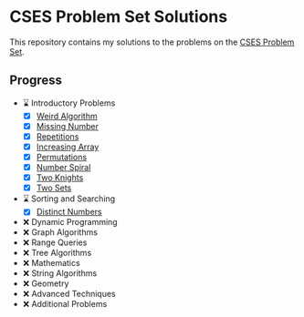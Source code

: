 # CSES Problem Set Solutions

This repository contains my solutions to the problems on the [CSES Problem Set](https://cses.fi/problemset/).

## Progress

- ⌛ Introductory Problems
  - [x] [Weird Algorithm](introductory_problems/weird_algorithm/main.cpp)
  - [x] [Missing Number](introductory_problems/missing_number/main.cpp)
  - [x] [Repetitions](introductory_problems/repetitions/main.cpp)
  - [x] [Increasing Array](introductory_problems/increasing_array/main.cpp)
  - [x] [Permutations](introductory_problems/permutations/main.cpp)
  - [x] [Number Spiral](introductory_problems/number_spiral/main.cpp)
  - [x] [Two Knights](introductory_problems/two_knights/main.cpp)
  - [x] [Two Sets](introductory_problems/two_sets/main.cpp)
- ⌛ Sorting and Searching
  - [x] [Distinct Numbers](sorting_and_searching/distinct_numbers/main.cpp)
- ❌ Dynamic Programming
- ❌ Graph Algorithms
- ❌ Range Queries
- ❌ Tree Algorithms
- ❌ Mathematics
- ❌ String Algorithms
- ❌ Geometry
- ❌ Advanced Techniques
- ❌ Additional Problems